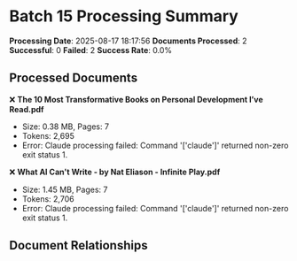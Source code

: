 # Batch 15 Processing Summary

**Processing Date**: 2025-08-17 18:17:56
**Documents Processed**: 2
**Successful**: 0
**Failed**: 2
**Success Rate**: 0.0%

## Processed Documents

❌ **The 10 Most Transformative Books on Personal Development I’ve Read.pdf**
   - Size: 0.38 MB, Pages: 7
   - Tokens: 2,695
   - Error: Claude processing failed: Command '['claude']' returned non-zero exit status 1.

❌ **What AI Can't Write - by Nat Eliason - Infinite Play.pdf**
   - Size: 1.45 MB, Pages: 7
   - Tokens: 2,706
   - Error: Claude processing failed: Command '['claude']' returned non-zero exit status 1.

## Document Relationships
